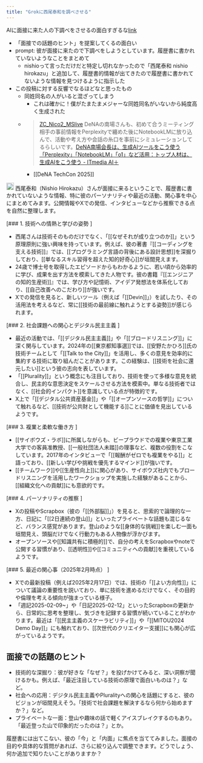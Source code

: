 ```yaml
---
title: "Grokに西尾泰和を調べさせる"
---
```


AIに面接に来た人の下調べをさせるの面白すぎるな[link](https://x.com/nishio/status/1892125288148107554)
- 「面接での話題のヒント」を提案してくるの面白い
- prompt: 彼が面接に来たので下調べをしようとしています。履歴書に書かれていないようなことをまとめて
    - nishioって言っただけだと特定し切れなかったので「西尾泰和 nishio hirokazu」と追加して、履歴書的情報が出てきたので履歴書に書かれてないような情報を見つけるように指示した
- この投稿に対する反響でなるほどなと思ったもの
    - 同姓同名の人がいると混ざってしまう
        - これは確かに！僕がたまたまメジャーな同姓同名がいないから純度高く生成された
    - > [ZC_Nico2_MSlive](https://x.com/ZC_Nico2_MSlive/status/1892125288148107554) DeNAの南場さんも、初めて合うミーティング相手の事前情報をPerplexityで纏めた後にNotebookLMに放り込んで、活動や考え方や会話の糸口を事前にシミュレーションしてるらしいです。[DeNA南場会長は、生成AIツールをこう使う「Perplexity」「NotebookLM」「o1」など活用：トップ人材は、生成AIをこう使う - ITmedia AI＋](https://www.itmedia.co.jp/aiplus/articles/2502/05/news150.html)
        - [[DeNA TechCon 2025]]

<img src='https://scrapbox.io/api/pages/nishio/grok/icon' alt='grok.icon' height="19.5"/>
西尾泰和（Nishio Hirokazu）さんが面接に来るということで、履歴書に書かれていないような情報、特に彼のパーソナリティや最近の活動、関心事を中心にまとめてみます。公開情報やXでの発信、インタビューなどから推察できる点を自然に整理します。

[###  1. 技術への情熱と学びの姿勢
]
- 西尾さんは技術そのものだけでなく、「[[なぜそれが成り立つのか]]」という原理原則に強い興味を持っています。例えば、彼の著書『[[コーディングを支える技術]]』では、[[プログラミング言語の背後にある設計思想]]を深掘りしており、[[単なるスキル習得を超えた知的好奇心]]が垣間見えます。
- 24歳で博士号を取得したエピソードからもわかるように、若い頃から効率的に学び、成果を出す方法を模索してきた人物です。彼の書籍『[[エンジニアの知的生産術]]』では、学び方や記憶術、アイデア発想法を体系化しており、[[自己改善へのこだわり]]が強いです。
- Xでの発信を見ると、新しいツール（例えば「[[Devin]]」）を試したり、その活用法を考えるなど、常に[[技術の最前線に触れようとする姿勢]]が感じられます。

[###  2. 社会課題への関心とデジタル民主主義
]
- 最近の活動では、「[[デジタル民主主義]]」や「[[ブロードリスニング]]」に深く関与しています。2024年の[[東京都知事選]]では、[[安野たかひろ]]氏の技術チームとして「[[Talk to the City]]」を活用し、多くの意見を効率的に集約する技術に取り組んだことがあります。この経験は、[[技術を社会に還元したい]]という彼の志向を表しています。
- 「[[Plurality]]」という概念にも注目しており、技術を使って多様な意見を統合し、民主的な意思決定をスケールさせる方法を模索中。単なる技術者ではなく、[[社会的インパクト]]を意識している点が特徴的です。
- X上で「[[デジタル公共資産基金]]」や「[[オープンソースの哲学]]」について触れるなど、[[技術が公共財として機能する]]ことに価値を見出しているようです。

[###  3. 複業と柔軟な働き方
]
- [[サイボウズ・ラボ]]に所属しながらも、ビープラウドでの複業や東京工業大学での客員准教授、[[一般社団法人未踏]]の理事など、複数の役割をこなしています。2017年のインタビューで「[[報酬がゼロでも複業をやる]]」と語っており、[[新しい学びや挑戦を優先するマインド]]が強いです。
- [[チームワーク]]や[[生産性向上]]に関心があり、サイボウズ社内でもブロードリスニングを活用したワークショップを実施した経験があることから、[[組織文化への貢献]]にも意欲的です。

[###  4. パーソナリティの推察
]
- Xの投稿やScrapbox（彼の「[[外部脳]]」）を見ると、思索的で論理的な一方、日記に「[[2日連続の登山]]」といったプライベートな話題も混じるなど、バランス感覚があります。登山のような[[身体的な挑戦]]を楽しむ一面も垣間見え、頭脳だけでなく行動力もある人物像が浮かびます。
- オープンソースや[[知識共有に積極的]]で、自分の考えをScrapboxやnoteで公開する習慣があり、[[透明性]]や[[コミュニティへの貢献]]を重視しているようです。

[###  5. 最近の関心事（2025年2月時点）
]
- Xでの最新投稿（例えば2025年2月17日）では、技術の「[[よい方向性]]」について議論の重要性を説いており、単に技術を進めるだけでなく、その目的や倫理を考える傾向が強まっている様子。
- 「週記2025-02-09~」や「日記2025-02-12」といったScrapboxの更新から、日常的に思考を整理し、気づきを記録する習慣が続いていることがわかります。最近は「[[民主主義のスケーラビリティ]]」や「[[MITOU2024 Demo Day]]」にも触れており、[[次世代のクリエイター支援]]にも関心が広がっているようです。

## 面接での話題のヒント
- 技術的な深掘り：彼が好きな「なぜ？」を投げかけてみると、深い洞察が聞けるかも。例えば、「最近注目している技術の原理で面白いものは？」など。
- 社会への応用：デジタル民主主義やPluralityへの関心を話題にすると、彼のビジョンが垣間見えそう。「技術で社会課題を解決するなら何から始めますか？」など。
- プライベートな一面：登山や趣味の話で軽くアイスブレイクするのもあり。「最近登った山で印象的だったのは？」とか。

履歴書には出てこない、彼の「今」と「内面」に焦点を当ててみました。面接の目的や具体的な質問があれば、さらに絞り込んで調整できます。どうでしょう、何か追加で知りたいことがありますか？